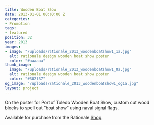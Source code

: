 ```yaml
---
title: Wooden Boat Show
date: 2013-01-01 00:00:00 Z
categories:
- Promotion
tags:
- featured
position: 32
year: 2013
images:
- image: "/uploads/rationale_2013_woodenboatshow1_1a.jpg"
  alt: rationale design wooden boat show poster
  color: "#aaaaaa"
thumb_image:
  image: "/uploads/rationale_2013_woodenboatshow1_0a.jpg"
  alt: rationale design wooden boat show poster
  color: "#302f37"
og_image: "/uploads/rationale_2013_woodenboatshow1_og1a.jpg"
layout: project
---
```


On the poster for Port of Toledo Wooden Boat Show, custom cut wood blocks to spell out “boat show” using naval signal flags.

Available for purchase from the Rationale [Shop](https://rationale-design.com/shop/wooden-boat-show-poster/).
